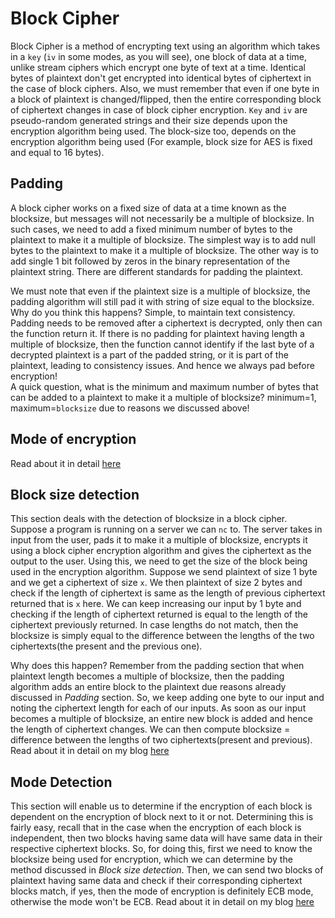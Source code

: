 # Block Cipher
Block Cipher is a method of encrypting text using an algorithm which takes in a `key` (`iv` in some modes, as you will see), one block of data at a time, unlike stream ciphers which encrypt one byte of text at a time. Identical bytes of plaintext don't get encrypted into identical bytes of ciphertext in the case of block ciphers. Also, we must remember that even if one byte in a block of plaintext is changed/flipped, then the entire corresponding block of ciphertext changes in case of block cipher encryption. `Key` and `iv` are pseudo-random generated strings and their size depends upon the encryption algorithm being used. The block-size too, depends on the encryption algorithm being used (For example, block size for AES is fixed and equal to 16 bytes).  
  
  
## Padding
A block cipher works on a fixed size of data at a time known as the blocksize, but messages will not necessarily be a multiple of blocksize. In such cases, we need to add a fixed minimum number of bytes to the plaintext to make it a multiple of blocksize. The simplest way is to add null bytes to the plaintext to make it a multiple of blocksize. The other way is to add single 1 bit followed by zeros in the binary representation of the plaintext string. There are different standards for padding the plaintext.  
  
We must note that even if the plaintext size is a multiple of blocksize, the padding algorithm will still pad it with string of size equal to the blocksize. Why do you think this happens? Simple, to maintain text consistency. Padding needs to be removed after a ciphertext is decrypted, only then can the function return it. If there is no padding for plaintext having length a multiple of blocksize, then the function cannot identify if the last byte of a decrypted plaintext is a part of the padded string, or it is part of the plaintext, leading to consistency issues. And hence we always pad before encryption!  
A quick question, what is the minimum and maximum number of bytes that can be added to a plaintext to make it a multiple of blocksize? minimum=1, maximum=`blocksize` due to reasons we discussed above!  
  
  
## Mode of encryption
Read about it in detail [here](https://github.com/ashutosh1206/Crypto-Attacks/tree/master/Block-Cipher/Mode-of-Encryption)
  
  
## Block size detection
This section deals with the detection of blocksize in a block cipher. Suppose a program is running on a server we can `nc` to. The server takes in input from the user, pads it to make it a multiple of blocksize, encrypts it using a block cipher encryption algorithm and gives the ciphertext as the output to the user. Using this, we need to get the size of the block being used in the encryption algorithm. Suppose we send plaintext of size 1 byte and we get a ciphertext of size `x`. We then plaintext of size 2 bytes and check if the length of ciphertext is same as the length of previous ciphertext returned that is `x` here. We can keep increasing our input by 1 byte and checking if the length of ciphertext returned is equal to the length of the ciphertext previously returned. In case lengths do not match, then the blocksize is simply equal to the difference between the lengths of the two ciphertexts(the present and the previous one).  
  
Why does this happen? Remember from the padding section that when plaintext length becomes a multiple of blocksize, then the padding algorithm adds an entire block to the plaintext due reasons already discussed in _Padding_ section. So, we keep adding one byte to our input and noting the ciphertext length for each of our inputs. As soon as our input becomes a multiple of blocksize, an entire new block is added and hence the length of ciphertext changes. We can then compute blocksize = difference between the lengths of two ciphertexts(present and previous). Read about it in detail on my blog [here](https://masterpessimistaa.wordpress.com/2017/04/07/block-size-detection/)
  
  
## Mode Detection
This section will enable us to determine if the encryption of each block is dependent on the encryption of block next to it or not. Determining this is fairly easy, recall that in the case when the encryption of each block is independent, then two blocks having same data will have same data in their respective ciphertext blocks. So, for doing this, first we need to know the blocksize being used for encryption, which we can determine by the method discussed in _Block size detection_. Then, we can send two blocks of plaintext having same data and check if their corresponding ciphertext blocks match, if yes, then the mode of encryption is definitely ECB mode, otherwise the mode won't be ECB. Read about it in detail on my blog [here](https://masterpessimistaa.wordpress.com/2017/04/02/aes-mode-detection-oracle/)




